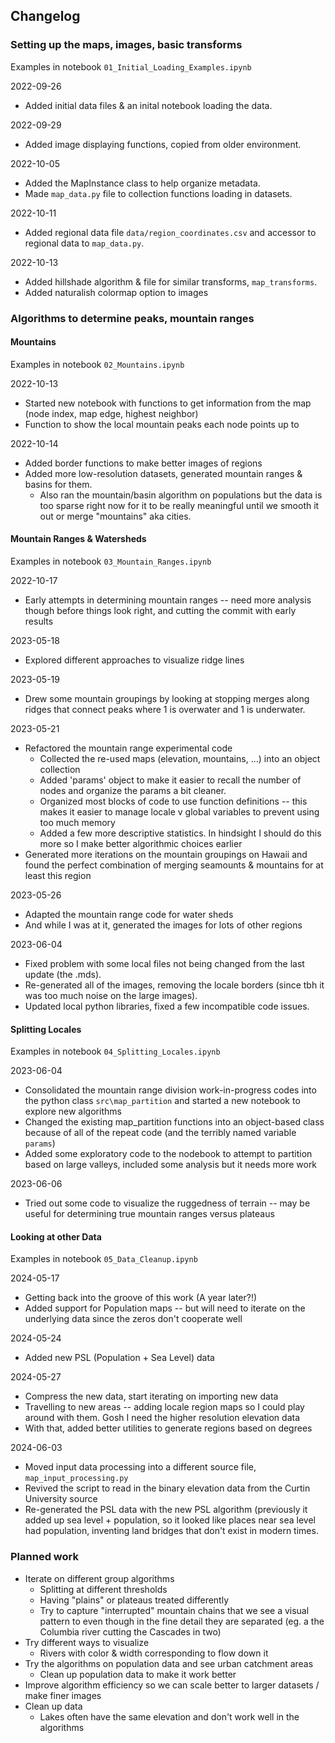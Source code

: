 ## Changelog ##

### Setting up the maps, images, basic transforms ###

Examples in notebook `01_Initial_Loading_Examples.ipynb`

2022-09-26
* Added initial data files & an inital notebook loading the data.

2022-09-29
* Added image displaying functions, copied from older environment.
  
2022-10-05
* Added the MapInstance class to help organize metadata.
* Made `map_data.py` file to collection functions loading in datasets.

2022-10-11
* Added regional data file `data/region_coordinates.csv` and accessor to regional data to `map_data.py`.

2022-10-13
* Added hillshade algorithm & file for similar transforms, `map_transforms`.
* Added naturalish colormap option to images

### Algorithms to determine peaks, mountain ranges ###

#### Mountains
Examples in notebook `02_Mountains.ipynb`

2022-10-13
* Started new notebook with functions to get information from the map (node index, map edge, highest neighbor)
* Function to show the local mountain peaks each node points up to

2022-10-14
* Added border functions to make better images of regions
* Added more low-resolution datasets, generated mountain ranges & basins for them.
   * Also ran the mountain/basin algorithm on populations but the data is too sparse right now for it to be really
     meaningful until we smooth it out or merge "mountains" aka cities.
     
#### Mountain Ranges & Watersheds
Examples in notebook `03_Mountain_Ranges.ipynb`

2022-10-17
* Early attempts in determining mountain ranges -- need more analysis though before things look right, and cutting the commit with early results

2023-05-18
* Explored different approaches to visualize ridge lines

2023-05-19
* Drew some mountain groupings by looking at stopping merges along ridges that connect peaks where 1 is overwater and 1 is underwater.

2023-05-21
* Refactored the mountain range experimental code
  * Collected the re-used maps (elevation, mountains, ...) into an object collection
  * Added 'params' object to make it easier to recall the number of nodes and organize the params a bit cleaner.
  * Organized most blocks of code to use function definitions -- this makes it easier to manage locale v global variables to prevent using too much memory
  * Added a few more descriptive statistics. In hindsight I should do this more so I make better algorithmic choices earlier
* Generated more iterations on the mountain groupings on Hawaii and found the perfect combination of merging seamounts & mountains for at least this region

2023-05-26
* Adapted the mountain range code for water sheds
* And while I was at it, generated the images for lots of other regions

2023-06-04
* Fixed problem with some local files not being changed from the last update (the .mds).
* Re-generated all of the images, removing the locale borders (since tbh it was too much noise on the large images).
* Updated local python libraries, fixed a few incompatible code issues.

#### Splitting Locales
Examples in notebook `04_Splitting_Locales.ipynb`

2023-06-04
* Consolidated the mountain range division work-in-progress codes into the python class `src\map_partition` and started a new notebook to explore new algorithms
* Changed the existing map_partition functions into an object-based class because of all of the repeat code (and the terribly named variable `params`)
* Added some exploratory code to the nodebook to attempt to partition based on large valleys, included some analysis but it needs more work

2023-06-06
* Tried out some code to visualize the ruggedness of terrain -- may be useful for determining true mountain ranges versus plateaus

#### Looking at other Data
Examples in notebook `05_Data_Cleanup.ipynb`

2024-05-17
* Getting back into the groove of this work (A year later?!)
* Added support for Population maps -- but will need to iterate on the underlying data since the zeros don't cooperate well

2024-05-24
* Added new PSL (Population + Sea Level) data

2024-05-27
* Compress the new data, start iterating on importing new data
* Travelling to new areas -- adding locale region maps so I could play around with them. Gosh I need the higher resolution elevation data
* With that, added better utilities to generate regions based on degrees

2024-06-03
* Moved input data processing into a different source file, `map_input_processing.py`
* Revived the script to read in the binary elevation data from the Curtin University source
* Re-generated the PSL data with the new PSL algorithm (previously it added up sea level + population, so it looked like places near sea level had population, inventing land bridges that don't exist in modern times.

### Planned work
* Iterate on different group algorithms
   * Splitting at different thresholds
   * Having "plains" or plateaus treated differently
   * Try to capture "interrupted" mountain chains that we see a visual pattern to even though in the fine detail they are separated (eg. a the Columbia river cutting the Cascades in two)
* Try different ways to visualize 
   * Rivers with color & width corresponding to flow down it
* Try the algorithms on population data and see urban catchment areas
  * Clean up population data to make it work better
* Improve algorithm efficiency so we can scale better to larger datasets / make finer images
* Clean up data
  * Lakes often have the same elevation and don't work well in the algorithms